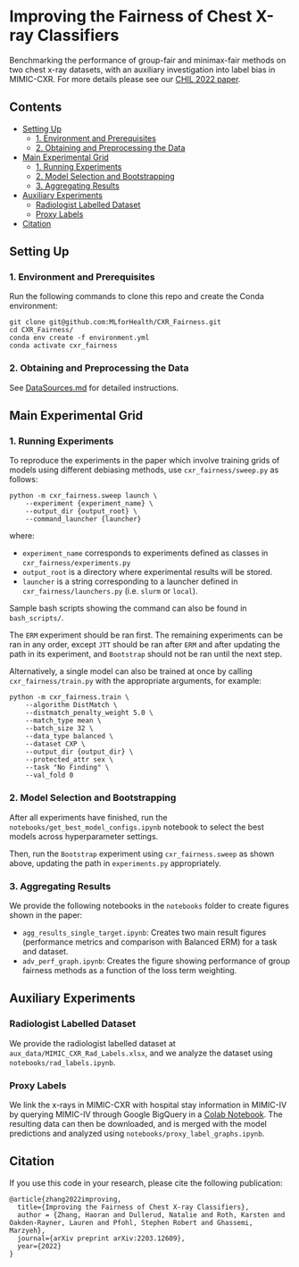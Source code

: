 # Improving the Fairness of Chest X-ray Classifiers

Benchmarking the performance of group-fair and minimax-fair methods on two chest x-ray datasets, with an auxiliary investigation into label bias in MIMIC-CXR. For more details please see our [CHIL 2022 paper](https://arxiv.org/abs/2203.12609).

## Contents
  - [Setting Up](#setting-up)
    - [1. Environment and Prerequisites](#1-environment-and-prerequisites)
    - [2. Obtaining and Preprocessing the Data](#2-obtaining-and-preprocessing-the-data)
  - [Main Experimental Grid](#main-experimental-grid)
    - [1. Running Experiments](#1-running-experiments)
    - [2. Model Selection and Bootstrapping](#2-model-selection-and-bootstrapping)
    - [3. Aggregating Results](#3-aggregating-results)
  - [Auxiliary Experiments](#auxiliary-experiments)
    - [Radiologist Labelled Dataset](#radiologist-labelled-dataset)
    - [Proxy Labels](#proxy-labels)
  - [Citation](#citation)

## Setting Up
### 1. Environment and Prerequisites
Run the following commands to clone this repo and create the Conda environment:

```
git clone git@github.com:MLforHealth/CXR_Fairness.git
cd CXR_Fairness/
conda env create -f environment.yml
conda activate cxr_fairness
```

### 2. Obtaining and Preprocessing the Data
See [DataSources.md](DataSources.md) for detailed instructions.

## Main Experimental Grid
### 1. Running Experiments
To reproduce the experiments in the paper which involve training grids of models using different debiasing methods, use `cxr_fairness/sweep.py` as follows:

```
python -m cxr_fairness.sweep launch \
    --experiment {experiment_name} \
    --output_dir {output_root} \
    --command_launcher {launcher} 
```

where:
- `experiment_name` corresponds to experiments defined as classes in `cxr_fairness/experiments.py`
- `output_root` is a directory where experimental results will be stored.
- `launcher` is a string corresponding to a launcher defined in `cxr_fairness/launchers.py` (i.e. `slurm` or `local`).

Sample bash scripts showing the command can also be found in `bash_scripts/`.

The `ERM` experiment should be ran first. The remaining experiments can be ran in any order, except `JTT` should be ran after `ERM` and after updating the path in its experiment, and `Bootstrap` should not be ran until the next step. 

Alternatively, a single model can also be trained at once by calling `cxr_fairness/train.py` with the appropriate arguments, for example:

```
python -m cxr_fairness.train \
    --algorithm DistMatch \
    --distmatch_penalty_weight 5.0 \
    --match_type mean \
    --batch_size 32 \
    --data_type balanced \
    --dataset CXP \
    --output_dir {output_dir} \
    --protected_attr sex \
    --task "No Finding" \
    --val_fold 0 
```

### 2. Model Selection and Bootstrapping
After all experiments have finished, run the `notebooks/get_best_model_configs.ipynb` notebook to select the best models across hyperparameter settings.

Then, run the `Bootstrap` experiment using `cxr_fairness.sweep` as shown above, updating the path in `experiments.py` appropriately. 

### 3. Aggregating Results
We provide the following notebooks in the `notebooks` folder to create figures shown in the paper:
- `agg_results_single_target.ipynb`: Creates two main result figures (performance metrics and comparison with Balanced ERM) for a task and dataset.
- `adv_perf_graph.ipynb`: Creates the figure showing performance of group fairness methods as a function of the loss term weighting.


## Auxiliary Experiments
### Radiologist Labelled Dataset
We provide the radiologist labelled dataset at `aux_data/MIMIC_CXR_Rad_Labels.xlsx`, and we analyze the dataset using `notebooks/rad_labels.ipynb`.

### Proxy Labels
We link the x-rays in MIMIC-CXR with hospital stay information in MIMIC-IV by querying MIMIC-IV through Google BigQuery in a [Colab Notebook](https://colab.research.google.com/drive/1MgOmE2NPhkKD5e2fhLJ0ES7tHpUtJgwF?usp=sharing). The resulting data can then be downloaded, and is merged with the model predictions and analyzed using `notebooks/proxy_label_graphs.ipynb`.


## Citation
If you use this code in your research, please cite the following publication:
```
@article{zhang2022improving,
  title={Improving the Fairness of Chest X-ray Classifiers},
  author = {Zhang, Haoran and Dullerud, Natalie and Roth, Karsten and Oakden-Rayner, Lauren and Pfohl, Stephen Robert and Ghassemi, Marzyeh},
  journal={arXiv preprint arXiv:2203.12609},
  year={2022}
}
```
